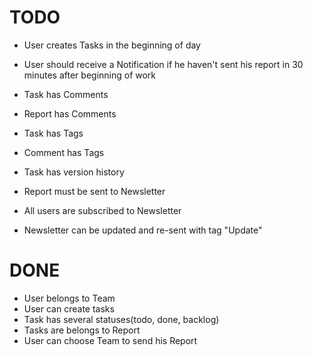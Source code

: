 # TODO

- User creates Tasks in the beginning of day
- User should receive a Notification if he haven't sent his report in 30 minutes after beginning of work

- Task has Comments
- Report has Comments

- Task has Tags
- Comment has Tags

- Task has version history

- Report must be sent to Newsletter
- All users are subscribed to Newsletter
- Newsletter can be updated and re-sent with tag "Update"

# DONE

- User belongs to Team
- User can create tasks
- Task has several statuses(todo, done, backlog)
- Tasks are belongs to Report
- User can choose Team to send his Report
